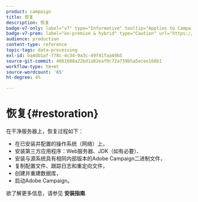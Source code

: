```yaml
---
product: campaign
title: 恢复
description: 恢复
badge-v7-only: label="v7" type="Informative" tooltip="Applies to Campaign Classic v7 only"
badge-v7-prem: label="on-premise & hybrid" type="Caution" url="https://experienceleague.adobe.com/docs/campaign-classic/using/installing-campaign-classic/architecture-and-hosting-models/hosting-models-lp/hosting-models.html" tooltip="Applies to on-premise and hybrid deployments only"
audience: production
content-type: reference
topic-tags: data-processing
exl-id: ba4db1af-778c-4c34-9a3c-49f41faa49b5
source-git-commit: 4661688a22bd1a82eaf9c72a739b5a5ecee168b1
workflow-type: tm+mt
source-wordcount: '65'
ht-degree: 4%

---
```


# 恢复{#restoration}



在干净服务器上，恢复过程如下：

* 在已安装并配置的操作系统（网络）上，
* 安装第三方应用程序：Web服务器、JDK（如有必要）、
* 安装与源系统具有相同内部版本的Adobe Campaign二进制文件，
* 复制配置文件、跟踪日志和重定向文件，
* 创建并重建数据库，
* 启动Adobe Campaign。

欲了解更多信息，请参见 **安装指南**.
